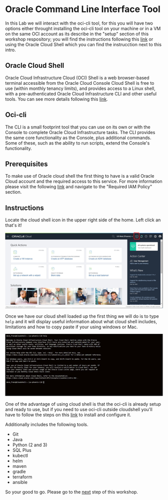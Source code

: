 # Oracle Command Line Interface Tool 

In this Lab we will interact with the oci-cli tool, for this you will have two options either throught installing the oci-cli tool on your machine or in a VM on the same OCI account as its describe in the "setup" section of this workshop respository; you will find the instructions following this [link](./ocicli_install.md) or using the Oracle Cloud Shell which you can find the instrucction next to this intro.

## Oracle Cloud Shell

Oracle Cloud Infrastructure Cloud (OCI) Shell is a web browser-based terminal accessible from the Oracle Cloud Console Cloud Shell is free to use (within monthly tenancy limits), and provides access to a Linux shell, with a pre-authenticated Oracle Cloud Infrastructure CLI and other useful tools. You can see more details following this [link](https://docs.cloud.oracle.com/en-us/iaas/Content/API/Concepts/cloudshellintro.htm).

## Oci-cli

The CLI is a small footprint tool that you can use on its own or with the Console to complete Oracle Cloud Infrastructure tasks. The CLI provides the same core functionality as the Console, plus additional commands. Some of these, such as the ability to run scripts, extend the Console's functionality. 

## Prerequisites 

To make use of Oracle cloud shell the first thing to have is a valid Oracle Cloud account and the required access to this service. For more information please visit the following [link](https://docs.cloud.oracle.com/en-us/iaas/Content/API/Concepts/cloudshellintro.htm) and navigate to the "Required IAM Policy" section. 

## Instructions

Locate the cloud shell icon in the upper right side of the home. Left click an that's it! 

![cloudshell](/img/ocicli/cloudshell.jpg)

Once we have our cloud shell loaded up the first thing we will do is to type ```help``` and it will display useful information about what cloud shell includes, limitations and how to copy paste if your using windows or Mac.

![cloud_shell](/img/ocicli/cloudshell_help.jpg)

One of the advantage of using cloud shell is that the oci-cli is already setup and ready to use, but if you need to use oci-cli outside cloudshell you'll have to follow the steps on this [link](ocicli_install.md) to install and configure it.

Additionally includes the following tools.

- Git
- Java 
- Python (2 and 3)
- SQL Plus
- kubectl
- helm
- maven
- gradle
- terraform
- ansible

So your good to go. Please go to the [next](./ocicli_ops.md) step of this workshop.